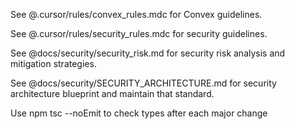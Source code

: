 See @.cursor/rules/convex_rules.mdc for Convex guidelines.

See @.cursor/rules/security_rules.mdc for security guidelines.

See @docs/security/security_risk.md for security risk analysis and mitigation strategies.

See @docs/security/SECURITY_ARCHITECTURE.md for security architecture blueprint and maintain that standard.

Use npm tsc --noEmit to check types after each major change